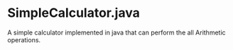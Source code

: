 # SimpleCalculator.java
A simple calculator implemented in java that can perform the all Arithmetic operations.
